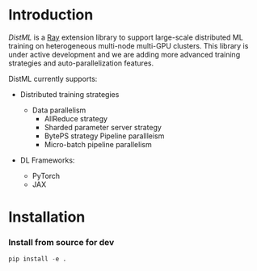 # Introduction

*DistML* is a [Ray](https://github.com/ray-project/ray) extension library to support large-scale distributed ML training 
on heterogeneous multi-node multi-GPU clusters. This library is under active development and we are adding more advanced 
training strategies and auto-parallelization features. 

DistML currently supports:
* Distributed training strategies
    * Data parallelism
        * AllReduce strategy
        * Sharded parameter server strategy
        * BytePS strategy
    Pipeline parallleism
        * Micro-batch pipeline parallelism
    
* DL Frameworks:
    * PyTorch
    * JAX
    
# Installation
### Install from source for dev
```python
pip install -e .
```